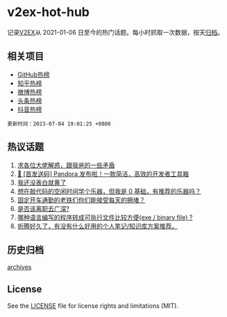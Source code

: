 # v2ex-hot-hub

 记录[V2EX](https://www.v2ex.com/)从 2021-01-06 日至今的热门话题。每小时抓取一次数据，按天[归档](archives)。
 
 ## 相关项目

- [GitHub热榜](https://github.com/it985/github-hot-hub)
- [知乎热榜](https://github.com/it985/zhihu-hot-hub)
- [微博热榜](https://github.com/it985/weibo-hot-hub)
- [头条热榜](https://github.com/it985/toutiao-hot-hub)
- [抖音热榜](https://github.com/it985/douyin-hot-hub)


 `更新时间：2023-07-04 19:01:25 +0800`

## 热议话题

1. [求各位大佬解惑，跟我爸的一些矛盾](https://www.v2ex.com/t/953889)
1. [🎁 [首发送码] Pandora 发布啦！一款简洁，高效的开发者工具箱](https://www.v2ex.com/t/953853)
1. [我还没表白就黄了](https://www.v2ex.com/t/953829)
1. [想在敲代码的空闲时间学个乐器，但我是 0 基础，有推荐的乐器吗？](https://www.v2ex.com/t/953887)
1. [固定开车通勤的老铁们你们能接受每天的拥堵？](https://www.v2ex.com/t/953845)
1. [是否该离职去广深?](https://www.v2ex.com/t/953916)
1. [哪种语言编写的程序转成可执行文件比较方便(exe / binary file) ?](https://www.v2ex.com/t/953828)
1. [折腾好久了，有没有什么好用的个人笔记/知识库方案推荐。](https://www.v2ex.com/t/953991)

## 历史归档

[archives](archives)

## License

See the [LICENSE](LICENSE) file for license rights and limitations (MIT).
